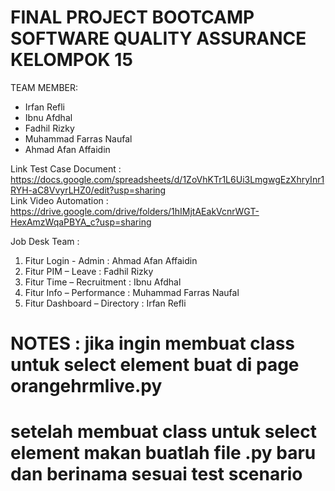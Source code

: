 # FINAL PROJECT BOOTCAMP SOFTWARE QUALITY ASSURANCE KELOMPOK 15

TEAM MEMBER:
- Irfan Refli
- Ibnu Afdhal
- Fadhil Rizky
- Muhammad Farras Naufal
- Ahmad Afan Affaidin


Link Test Case Document : https://docs.google.com/spreadsheets/d/1ZoVhKTr1L6Ui3LmgwgEzXhryInr1RYH-aC8VvyrLHZ0/edit?usp=sharing <br>
Link Video Automation : https://drive.google.com/drive/folders/1hIMjtAEakVcnrWGT-HexAmzWqaPBYA_c?usp=sharing

Job Desk Team :
1. Fitur Login - Admin : Ahmad Afan Affaidin
2. Fitur PIM – Leave : Fadhil Rizky
3. Fitur Time – Recruitment : Ibnu Afdhal
4. Fitur Info – Performance : Muhammad Farras Naufal
5. Fitur Dashboard – Directory : Irfan Refli



# NOTES : jika ingin membuat class untuk select element buat di page orangehrmlive.py
# setelah membuat class untuk select element makan buatlah file .py baru dan berinama sesuai test scenario
